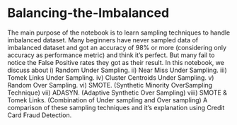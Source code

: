 # Balancing-the-Imbalanced
The main purpose of the notebook is to learn sampling techniques to handle imbalanced dataset. Many beginners have never sampled data of imbalanced dataset and got an accuracy of 98% or more (considering only accuracy as performance metric) and think it’s perfect. But many fail to notice the False Positive rates they got as their result. In this notebook, we discuss about
i) Random Under Sampling.
ii) Near Miss Under Sampling.
iii) Tomek Links Under Sampling.
iv) Cluster Centroids Under Sampling.
v) Random Over Sampling.
vi) SMOTE. (Synthetic Minority OverSampling Technique)
vii) ADASYN. (Adaptive Synthetic Over Sampling)
viii) SMOTE & Tomek Links. (Combination of Under sampling and Over sampling)
A comparison of these sampling techniques and it’s explanation using Credit Card Fraud Detection.
